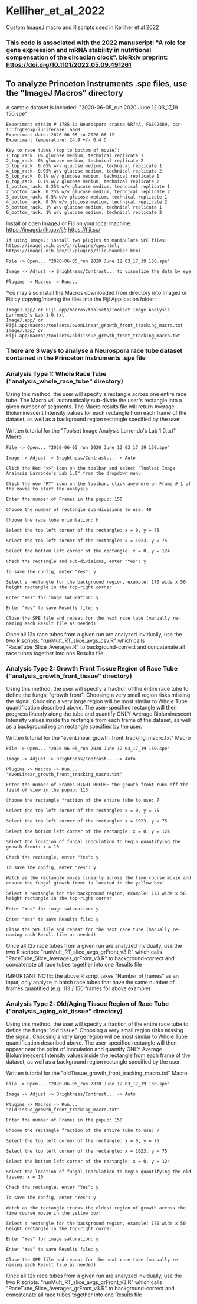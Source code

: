 # Kelliher_et_al_2022
Custom ImageJ macro and R scripts used in Kelliher et al 2022

### This code is associated with the 2022 manuscript: "A role for gene expression and mRNA stability in nutritional compensation of the circadian clock". bioRxiv preprint: https://doi.org/10.1101/2022.05.09.491261

## To analyze Princeton Instruments .spe files, use the "ImageJ Macros" directory

A sample dataset is included: "2020-06-05_run 2020 June 12 03_17_19 150.spe"

    Experiment strain # 1785-1: Neurospora crassa OR74A, FGSC2489, csr-1::frqCBoxp-luciferase::barR
    Experiment date: 2020-06-05 to 2020-06-12
    Experiment temperature: 24.9 +/- 0.4 C

    Key to race tubes (top to bottom of movie):
    1_top_rack. 0% glucose medium, technical replicate 1
    2_top_rack. 0% glucose medium, technical replicate 2
    3_top_rack. 0.05% w/v glucose medium, technical replicate 1
    4_top_rack. 0.05% w/v glucose medium, technical replicate 2
    5_top_rack. 0.1% w/v glucose medium, technical replicate 1
    6_top_rack. 0.1% w/v glucose medium, technical replicate 2
    1_bottom_rack. 0.25% w/v glucose medium, technical replicate 1
    2_bottom_rack. 0.25% w/v glucose medium, technical replicate 2
    3_bottom_rack. 0.5% w/v glucose medium, technical replicate 1
    4_bottom_rack. 0.5% w/v glucose medium, technical replicate 2
    5_bottom_rack. 1% w/v glucose medium, technical replicate 1
    6_bottom_rack. 1% w/v glucose medium, technical replicate 2

Install or open ImageJ or Fiji on your local machine: https://imagej.nih.gov/ij/; https://fiji.sc/

    If using ImageJ: install two plugins to manipulate SPE files: https://imagej.nih.gov/ij/plugins/spe.html; https://imagej.nih.gov/ij/plugins/file-handler.html

    File -> Open... "2020-06-05_run 2020 June 12 03_17_19 150.spe"
    
    Image -> Adjust -> Brightness/Contrast... to visualize the data by eye
    
    Plugins -> Macros -> Run...

You may also install the Macros downloaded from directory into ImageJ or Fiji by copying/moving the files into the Fiji Application folder:

    ImageJ.app/ or Fiji.app/macros/toolsets/Toolset Image Analysis Larrondo's Lab 1.0.txt
    ImageJ.app/ or Fiji.app/macros/toolsets/evenLinear_growth_front_tracking_macro.txt
    ImageJ.app/ or Fiji.app/macros/toolsets/oldTissue_growth_front_tracking_macro.txt
    
### There are 3 ways to analyse a Neurospora race tube dataset contained in the Princeton Instruments .spe file

### Analysis Type 1: Whole Race Tube ("analysis_whole_race_tube" directory)

Using this method, the user will specify a rectangle across one entire race tube. The Macro will automatically sub-divide the user's rectangle into a given number of segments. The Macro results file will return Average Bioluminescent Intensity values for each rectangle from each frame of the dataset, as well as a background region rectangle specified by the user.

Written tutorial for the "Toolset Image Analysis Larrondo's Lab 1.0.txt" Macro

    File -> Open... "2020-06-05_run 2020 June 12 03_17_19 150.spe"
    
    Image -> Adjust -> Brightness/Contrast... -> Auto
    
    Click the Red ">>" Icon on the toolbar and select "Toolset Image Analysis Larrondo's Lab 1.0" from the dropdown menu

    Click the new "RT" icon on the toolbar, click anywhere on Frame # 1 of the movie to start the analysis
    
    Enter the number of Frames in the popup: 150
    
    Choose the number of rectangle sub-divisions to use: 48
    
    Choose the race tube orientation: h
    
    Select the top left corner of the rectangle: x = 0, y = 75
    
    Select the top left corner of the rectangle: x = 1023, y = 75
    
    Select the bottom left corner of the rectangle: x = 0, y = 124
    
    Check the rectangle and sub-divisions, enter "Yes": y
    
    To save the config, enter "Yes": y
    
    Select a rectangle for the background region, example: 170 wide x 50 height rectangle in the top-right corner
    
    Enter "Yes" for image saturation: y
    
    Enter "Yes" to save Results file: y
    
    Close the SPE file and repeat for the next race tube (manually re-naming each Result file as needed)
    
Once all 12x race tubes from a given run are analyzed invidually, use the two R scripts: "runMult_RT_slice_avgs_csv.R" which calls "RaceTube_Slice_Averages.R" to background-correct and concatenate all race tubes together into one Results file

### Analysis Type 2: Growth Front Tissue Region of Race Tube ("analysis_growth_front_tissue" directory)

Using this method, the user will specify a fraction of the entire race tube to define the fungal "growth front". Choosing a very small region risks missing the signal. Choosing a very large region will be most similar to Whole Tube quantification described above. The user-specified rectangle will then progress linearly along the tube and quantify ONLY Average Bioluminescent Intensity values inside the rectangle from each frame of the dataset, as well as a background region rectangle specified by the user.

Written tutorial for the "evenLinear_growth_front_tracking_macro.txt" Macro

    File -> Open... "2020-06-05_run 2020 June 12 03_17_19 150.spe"
    
    Image -> Adjust -> Brightness/Contrast... -> Auto
    
    Plugins -> Macros -> Run... "evenLinear_growth_front_tracking_macro.txt"
    
    Enter the number of Frames RIGHT BEFORE the growth front runs off the field of view in the popup: 113
    
    Choose the rectangle fraction of the entire tube to use: 7
    
    Select the top left corner of the rectangle: x = 0, y = 75
    
    Select the top left corner of the rectangle: x = 1023, y = 75
    
    Select the bottom left corner of the rectangle: x = 0, y = 124
    
    Select the location of fungal inoculation to begin quantifying the growth front: x = 10
    
    Check the rectangle, enter "Yes": y
    
    To save the config, enter "Yes": y
    
    Watch as the rectangle moves linearly across the time course movie and ensure the fungal growth front is located in the yellow box!
    
    Select a rectangle for the background region, example: 170 wide x 50 height rectangle in the top-right corner
    
    Enter "Yes" for image saturation: y
    
    Enter "Yes" to save Results file: y
    
    Close the SPE file and repeat for the next race tube (manually re-naming each Result file as needed)
    
Once all 12x race tubes from a given run are analyzed invidually, use the two R scripts: "runMult_RT_slice_avgs_grFront_v3.R" which calls "RaceTube_Slice_Averages_grFront_v3.R" to background-correct and concatenate all race tubes together into one Results file

IMPORTANT NOTE: the above R script takes "Number of frames" as an input, only analyze in batch race tubes that have the same number of frames quantified (e.g. 113 / 150 frames for above example)

### Analysis Type 2: Old/Aging Tissue Region of Race Tube ("analysis_aging_old_tissue" directory)

Using this method, the user will specify a fraction of the entire race tube to define the fungal "old tissue". Choosing a very small region risks missing the signal. Choosing a very large region will be most similar to Whole Tube quantification described above. The user-specified rectangle will then appear near the point of inoculation and quantify ONLY Average Bioluminescent Intensity values inside the rectangle from each frame of the dataset, as well as a background region rectangle specified by the user.

Written tutorial for the "oldTissue_growth_front_tracking_macro.txt" Macro

    File -> Open... "2020-06-05_run 2020 June 12 03_17_19 150.spe"
    
    Image -> Adjust -> Brightness/Contrast... -> Auto
    
    Plugins -> Macros -> Run... "oldTissue_growth_front_tracking_macro.txt"
    
    Enter the number of Frames in the popup: 150
    
    Choose the rectangle fraction of the entire tube to use: 7
    
    Select the top left corner of the rectangle: x = 0, y = 75
    
    Select the top left corner of the rectangle: x = 1023, y = 75
    
    Select the bottom left corner of the rectangle: x = 0, y = 124
    
    Select the location of fungal inoculation to begin quantifying the old tissue: x = 10
    
    Check the rectangle, enter "Yes": y
    
    To save the config, enter "Yes": y
    
    Watch as the rectangle tracks the oldest region of growth across the time course movie in the yellow box!
    
    Select a rectangle for the background region, example: 170 wide x 50 height rectangle in the top-right corner
    
    Enter "Yes" for image saturation: y
    
    Enter "Yes" to save Results file: y
    
    Close the SPE file and repeat for the next race tube (manually re-naming each Result file as needed)
    
Once all 12x race tubes from a given run are analyzed invidually, use the two R scripts: "runMult_RT_slice_avgs_grFront_v3.R" which calls "RaceTube_Slice_Averages_grFront_v3.R" to background-correct and concatenate all race tubes together into one Results file

